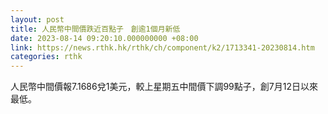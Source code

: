 ```yaml
---
layout: post
title: 人民幣中間價跌近百點子　創逾1個月新低
date: 2023-08-14 09:20:10.000000000 +08:00
link: https://news.rthk.hk/rthk/ch/component/k2/1713341-20230814.htm
categories: rthk
---
```


人民幣中間價報7.1686兌1美元，較上星期五中間價下調99點子，創7月12日以來最低。
